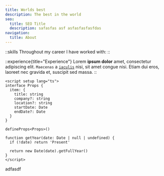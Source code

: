 ```yaml
---
title: Worlds best
description: The best in the world
seo:
  title: SEO Title
  description: safasfas asf asfasfasfasfdas
navigation:
  title: About
---
```


::skills
Throughout my career I have worked with: 
::

::experience{title="Experience"}
Lorem **ipsum dolor** amet, consectetur adipiscing elit. `Maecenas` a [`iaculis`](/tils) nisi, sit amet congue nisi. Etiam dui eros, laoreet nec gravida et, suscipit sed massa.
::

```vue [~/components/file.vue]{12}
<script setup lang="ts">
interface Props {
  item: {
    title: string
    company?: string
    location?: string
    startDate: Date
    endDate?: Date
  }
}

defineProps<Props>()

function getYear(date: Date | null | undefined) {
  if (!date) return 'Present'

  return new Date(date).getFullYear()
}
</script>
```

adfasdf
